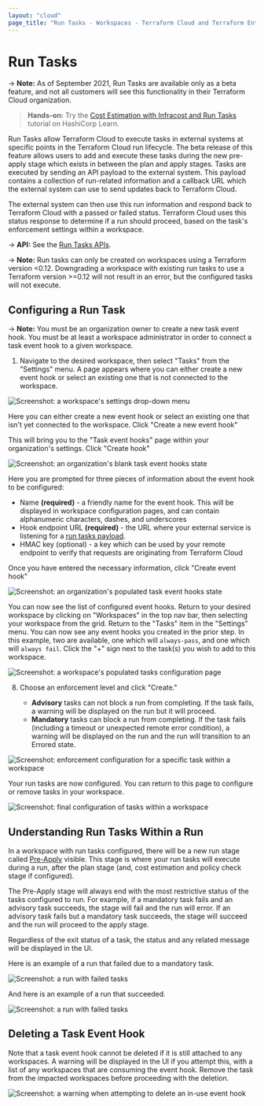 ```yaml
---
layout: "cloud"
page_title: "Run Tasks - Workspaces - Terraform Cloud and Terraform Enterprise"
---
```


# Run Tasks

-> **Note:** As of September 2021, Run Tasks are available only as a beta feature, and not all customers will see this functionality in their Terraform Cloud organization.

> **Hands-on:** Try the [Cost Estimation with Infracost and Run Tasks](https://learn.hashicorp.com/tutorials/terraform/INSERTURLHERELOLOLOL) tutorial on HashiCorp Learn.

Run Tasks allow Terraform Cloud to execute tasks in external systems at specific points in the Terraform Cloud run lifecycle. The beta release of this feature allows users to add and execute these tasks during the new pre-apply stage which exists in between the plan and apply stages. Tasks are executed by sending an API payload to the external system. This payload contains a collection of run-related information and a callback URL which the external system can use to send updates back to Terraform Cloud.

The external system can then use this run information and respond back to Terraform Cloud with a passed or failed status. Terraform Cloud uses this status response to determine if a run should proceed, based on the task's enforcement settings within a workspace.

-> **API:** See the [Run Tasks APIs](../api/run-tasks.html).

-> **Note:** Run tasks can only be created on workspaces using a Terraform version <0.12. Downgrading a workspace with existing run tasks to use a Terraform version >=0.12 will not result in an error, but the configured tasks will not execute.

## Configuring a Run Task

-> **Note:** You must be an organization owner to create a new task event hook. You must be at least a workspace administrator in order to connect a task event hook to a given workspace.

1. Navigate to the desired workspace, then select "Tasks" from the "Settings" menu. A page appears where you can either create a new event hook or select an existing one that is not connected to the workspace.

![Screenshot: a workspace's settings drop-down menu](./images/run-tasks-workspace-settings.png)

Here you can either create a new event hook or select an existing one that isn't yet connected to the workspace. Click "Create a new event hook"

This will bring you to the "Task event hooks" page within your organization's settings. Click "Create hook"

![Screenshot: an organization's blank task event hooks state](./images/run-tasks-blank-event-hooks.png)

Here you are prompted for three pieces of information about the event hook to be configured:
- Name **(required)** - a friendly name for the event hook. This will be displayed in workspace configuration pages, and can contain alphanumeric characters, dashes, and underscores
- Hook endpoint URL **(required)** - the URL where your external service is listening for a [run tasks payload](../api/run-tasks.html).
- HMAC key (optional) - a key which can be used by your remote endpoint to verify that requests are originating from Terraform Cloud

Once you have entered the necessary information, click "Create event hook"

![Screenshot: an organization's populated task event hooks state](./images/run-tasks-event-hooks-populated.png)

You can now see the list of configured event hooks. Return to your desired workspace by clicking on "Workspaces" in the top nav bar, then selecting your workspace from the grid. Return to the "Tasks" item in the "Settings" menu. You can now see any event hooks you created in the prior step. In this example, two are available, one which will `always-pass`, and one which will `always fail`. Click the "+" sign next to the task(s) you wish to add to this workspace.

![Screenshot: a workspace's populated tasks configuration page](./images/run-tasks-workspace-tasks-populated.png)

8. Choose an enforcement level and click "Create."

     - **Advisory** tasks can not block a run from completing. If the task fails, a warning will be displayed on the run but it will proceed.
     - **Mandatory** tasks can block a run from completing. If the task fails (including a timeout or unexpected remote error condition), a warning will be displayed on the run and the run will transition to an Errored state.


![Screenshot: enforcement configuration for a specific task within a workspace](./images/run-tasks-add-to-workspace.png)

Your run tasks are now configured. You can return to this page to configure or remove tasks in your workspace.

![Screenshot: final configuration of tasks within a workspace](./images/run-tasks-final-workspace-configuration.png)


## Understanding Run Tasks Within a Run

In a workspace with run tasks configured, there will be a new run stage called [Pre-Apply](../run/states.html) visible. This stage is where your run tasks will execute during a run, after the plan stage (and, cost estimation and policy check stage if configured).

The Pre-Apply stage will always end with the most restrictive status of the tasks configured to run. For example, if a mandatory task fails and an advisory task succeeds, the stage will fail and the run will error. If an advisory task fails but a mandatory task succeeds, the stage will succeed and the run will proceed to the apply stage.

Regardless of the exit status of a task, the status and any related message will be displayed in the UI.

Here is an example of a run that failed due to a mandatory task.

![Screenshot: a run with failed tasks](./images/run-tasks-run-failed.png)

And here is an example of a run that succeeded.

![Screenshot: a run with failed tasks](./images/run-tasks-run-success.png)

## Deleting a Task Event Hook

Note that a task event hook cannot be deleted if it is still attached to any workspaces. A warning will be displayed in the UI if you attempt this, with a list of any workspaces that are consuming the event hook. Remove the task from the impacted workspaces before proceeding with the deletion.

![Screenshot: a warning when attempting to delete an in-use event hook](./images/run-tasks-delete-hook-warning.png)

